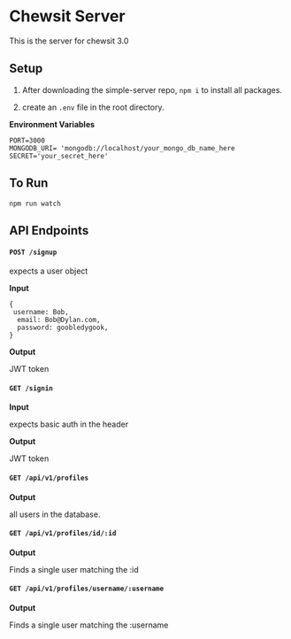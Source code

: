 # Chewsit Server

This is the server for chewsit 3.0

## Setup

1. After downloading the simple-server repo, `npm i` to install all packages.

1. create an `.env` file in the root directory.

**Environment Variables**

```
PORT=3000
MONGODB_URI= 'mongodb://localhost/your_mongo_db_name_here
SECRET='your_secret_here'
```

## To Run

`npm run watch`


## API Endpoints

#### `POST /signup`

expects a user object

**Input**

```
{
 username: Bob,
  email: Bob@Dylan.com,
  password: goobledygook,
}
```

**Output**

JWT token

#### `GET /signin`

**Input**

expects basic auth in the header

**Output**

JWT token

#### `GET /api/v1/profiles`

**Output**

all users in the database.


#### `GET /api/v1/profiles/id/:id`

**Output**

Finds a single user matching the :id


#### `GET /api/v1/profiles/username/:username`

**Output**

Finds a single user matching the :username






